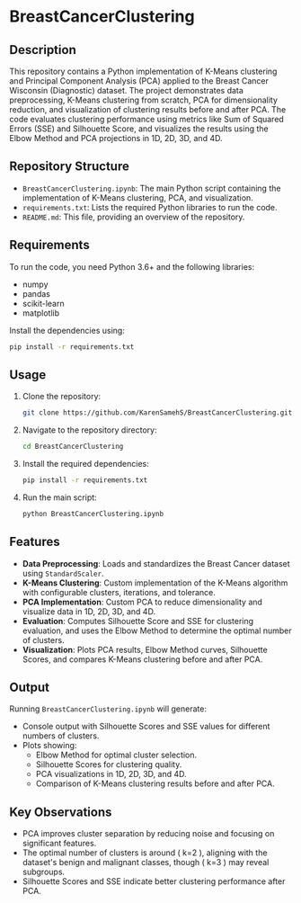 # BreastCancerClustering

## Description
This repository contains a Python implementation of K-Means clustering and Principal Component Analysis (PCA) applied to the Breast Cancer Wisconsin (Diagnostic) dataset. The project demonstrates data preprocessing, K-Means clustering from scratch, PCA for dimensionality reduction, and visualization of clustering results before and after PCA. The code evaluates clustering performance using metrics like Sum of Squared Errors (SSE) and Silhouette Score, and visualizes the results using the Elbow Method and PCA projections in 1D, 2D, 3D, and 4D.

## Repository Structure
- `BreastCancerClustering.ipynb`: The main Python script containing the implementation of K-Means clustering, PCA, and visualization.
- `requirements.txt`: Lists the required Python libraries to run the code.
- `README.md`: This file, providing an overview of the repository.

## Requirements
To run the code, you need Python 3.6+ and the following libraries:
- numpy
- pandas
- scikit-learn
- matplotlib

Install the dependencies using:
```bash
pip install -r requirements.txt
```

## Usage
1. Clone the repository:
   ```bash
   git clone https://github.com/KarenSamehS/BreastCancerClustering.git
   ```
2. Navigate to the repository directory:
   ```bash
   cd BreastCancerClustering
   ```
3. Install the required dependencies:
   ```bash
   pip install -r requirements.txt
   ```
4. Run the main script:
   ```bash
   python BreastCancerClustering.ipynb
   ```

## Features
- **Data Preprocessing**: Loads and standardizes the Breast Cancer dataset using `StandardScaler`.
- **K-Means Clustering**: Custom implementation of the K-Means algorithm with configurable clusters, iterations, and tolerance.
- **PCA Implementation**: Custom PCA to reduce dimensionality and visualize data in 1D, 2D, 3D, and 4D.
- **Evaluation**: Computes Silhouette Score and SSE for clustering evaluation, and uses the Elbow Method to determine the optimal number of clusters.
- **Visualization**: Plots PCA results, Elbow Method curves, Silhouette Scores, and compares K-Means clustering before and after PCA.

## Output
Running `BreastCancerClustering.ipynb` will generate:
- Console output with Silhouette Scores and SSE values for different numbers of clusters.
- Plots showing:
  - Elbow Method for optimal cluster selection.
  - Silhouette Scores for clustering quality.
  - PCA visualizations in 1D, 2D, 3D, and 4D.
  - Comparison of K-Means clustering results before and after PCA.

## Key Observations
- PCA improves cluster separation by reducing noise and focusing on significant features.
- The optimal number of clusters is around \( k=2 \), aligning with the dataset's benign and malignant classes, though \( k=3 \) may reveal subgroups.
- Silhouette Scores and SSE indicate better clustering performance after PCA.
